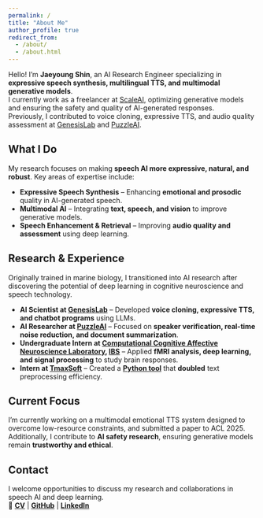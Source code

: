 ```yaml
---
permalink: /
title: "About Me"
author_profile: true
redirect_from: 
  - /about/
  - /about.html
---
```



<!-- Jaeyoung Shin's Personal Website -->

Hello! I’m **Jaeyoung Shin**, an AI Research Engineer specializing in **expressive speech synthesis, multilingual TTS, and multimodal generative models**.  
I currently work as a freelancer at [ScaleAI](https://scale.com/), optimizing generative models and ensuring the safety and quality of AI-generated responses.  
Previously, I contributed to voice cloning, expressive TTS, and audio quality assessment at [GenesisLab](https://home.genesislab.ai/) and [PuzzleAI](https://puzzle-ai.com/).

## What I Do
My research focuses on making **speech AI more expressive, natural, and robust**. Key areas of expertise include:
- **Expressive Speech Synthesis** – Enhancing **emotional and prosodic** quality in AI-generated speech.
- **Multimodal AI** – Integrating **text, speech, and vision** to improve generative models.
- **Speech Enhancement & Retrieval** – Improving **audio quality and assessment** using deep learning.

## Research & Experience
Originally trained in marine biology, I transitioned into AI research after discovering the potential of deep learning in cognitive neuroscience and speech technology.  

- **AI Scientist at [GenesisLab](https://home.genesislab.ai/)** – Developed **voice cloning, expressive TTS, and chatbot programs** using LLMs.
- **AI Researcher at [PuzzleAI](https://puzzle-ai.com/)** – Focused on **speaker verification, real-time noise reduction, and document summarization**.
- **Undergraduate Intern at [Computational Cognitive Affective Neuroscience Laboratory](https://cocoanlab.github.io/), [IBS](https://www.ibs.re.kr/eng.do/)** – Applied **fMRI analysis, deep learning, and signal processing** to study brain responses.
- **Intern at [TmaxSoft](https://www.tmaxsoft.com/en/introduction/overview)** – Created a **[Python tool](https://github.com/jyshin0926/TxtTransTool/blob/master/README_eng.md)** that **doubled** text preprocessing efficiency.

## Current Focus
I’m currently working on a multimodal emotional TTS system designed to overcome low-resource constraints, and submitted a paper to ACL 2025.  
Additionally, I contribute to **AI safety research**, ensuring generative models remain **trustworthy and ethical**.

## Contact
I welcome opportunities to discuss my research and collaborations in speech AI and deep learning.  
📌 **[CV](https://drive.google.com/file/d/1hTPX5-YXnjxhQUH6IgMdo5XI67-Ondz_/view?usp=sharing)** | **[GitHub](https://github.com/jyshin0926)** | **[LinkedIn](https://www.linkedin.com/in/jaeyoungshin23/)**  


<!-- Jaeyoung Shin's Personal Website -->
<!-- Hello, I’m Jaeyoung Shin, an AI Research Engineer and currently working for [ScaleAI](https://scale.com/) as a freelancer.

Today, I specialize in auditing generative models' quality and development. 
Additionally, I have been researching the speech processing field, especially for speech synthesis and enhancement while working for [GenesisLab](https://home.genesislab.ai/) and [PuzzleAI](https://puzzle-ai.com/). 
My work spans projects in voice cloning, expressive TTS, audio quality assessment, and audio retrieval.

My interest has always been anchored in the beneficial potential of science and technology for society. 
Reflecting on the essentials for enhancing life quality, I sought to understand people's needs and the solutions to address their challenges and elevate their happiness. 

Therefore, in my sophomore year as a biology major, I joined a university club addressing social issues and led a project linking depression to brain activity, using insights from my biology studies to provide personalized feedback to students.

Captivated by the intersection of psychology and neurology, I researched at [Computational Cognitive Affective Neuroscience Laboratory](https://cocoanlab.github.io/), [IBS](https://www.ibs.re.kr/eng.do) as an undergraduate intern. 
Here, I utilized functional Magnetic Resonance Imaging (fMRI) to observe brain responses to stimuli, interpreting the data with deep learning and signal processing techniques. 

Even after starting computer science, I kept my goal to use my knowledge and techniques to improve people's lives. 
During internship at [TmaxSoft](https://www.tmaxsoft.com/en/introduction/overview), I created a [Python tool](https://github.com/jyshin0926/TxtTransTool/blob/master/README_eng.md) after work hours, which simplified the arduous task of text data preprocessing within two days for colleagues, ultimately doubling overall task efficiency.

As an AI scientist engaged in the generative AI field, my current focus is on developing reliable discrimination techniques to identify authentic versus synthetic media.

Reach out to me via [GitHub](https://github.com/jyshin0926) or [LinkedIn](https://www.linkedin.com/in/jaeyoungshin23/)! -->

